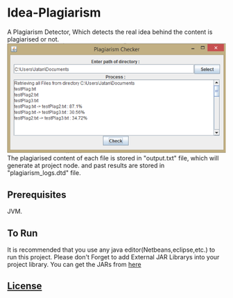 # Idea-Plagiarism
A Plagiarism Detector, Which detects the real idea behind the content is plagiarised or not.
![alt tag](https://github.com/jatanrathod/Idea-Plagiarism/blob/master/main_screen.PNG)
</br>
The plagiarised content of each file is stored in "output.txt" file, which will generate at project node.
and past results are stored in "plagiarism_logs.dtd" file.
## Prerequisites
JVM.
## To Run
It is recommended that you use any java editor(Netbeans,eclipse,etc.) to run this project.
Please don't Forget to add External JAR Librarys into your project library.
You can get the JARs from [here](https://github.com/jatanrathod/Idea-Plagiarism/tree/master/External%20JARs)
## [License](https://github.com/jatanrathod/Idea-Plagiarism/blob/master/License.md)
